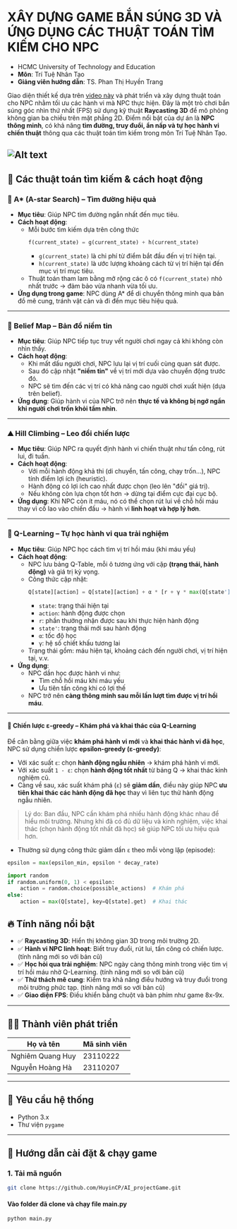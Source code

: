# XÂY DỰNG GAME BẮN SÚNG 3D VÀ ỨNG DỤNG CÁC THUẬT TOÁN TÌM KIẾM CHO NPC

- HCMC University of Technology and Education
- **Môn**: Trí Tuệ Nhân Tạo
- **Giảng viên hướng dẫn**: TS. Phan Thị Huyền Trang

Giao diện thiết kế dựa trên [video này](https://www.youtube.com/watch?v=ECqUrT7IdqQ&t=2720s) và phát triển và xây dựng thuật toán cho NPC nhằm tối ưu các hành vi mà NPC thực hiện.
Đây là một trò chơi bắn súng góc nhìn thứ nhất (FPS) sử dụng kỹ thuật **Raycasting 3D** để mô phỏng không gian ba chiều trên mặt phẳng 2D. Điểm nổi bật của dự án là **NPC thông minh**, có khả năng **tìm đường, truy đuổi, ẩn nấp và tự học hành vi chiến thuật** thông qua các thuật toán tìm kiếm trong môn Trí Tuệ Nhân Tạo.

![Alt text](screendemo.gif)
---

## 🧠 Các thuật toán tìm kiếm & cách hoạt động

### 🌟 A* (A-star Search) – Tìm đường hiệu quả
- **Mục tiêu**: Giúp NPC tìm đường ngắn nhất đến mục tiêu.
- **Cách hoạt động**:
  - Mỗi bước tìm kiếm dựa trên công thức
    ```python
    f(current_state) = g(current_state) + h(current_state)
    ```
    - `g(current_state)` là chi phí từ điểm bắt đầu đến vị trí hiện tại.
    - `h(current_state)` là ước lượng khoảng cách từ vị trí hiện tại đến mục vị trí mục tiêu.
  - Thuật toán tham lam bằng mở rộng các ô có `f(current_state)` nhỏ nhất trước → đảm bảo vừa nhanh vừa tối ưu.
- **Ứng dụng trong game**: NPC dùng A* để di chuyển thông minh qua bản đồ mê cung, tránh vật cản và đi đến mục tiêu hiệu quả.

---

### 🧠 Belief Map – Bản đồ niềm tin
- **Mục tiêu**: Giúp NPC tiếp tục truy vết người chơi ngay cả khi không còn nhìn thấy.
- **Cách hoạt động**:
  - Khi mất dấu người chơi, NPC lưu lại vị trí cuối cùng quan sát được.
  - Sau đó cập nhật **"niềm tin"** về vị trí mới dựa vào chuyển động trước đó.
  - NPC sẽ tìm đến các vị trí có khả năng cao người chơi xuất hiện (dựa trên belief).
- **Ứng dụng**: Giúp hành vi của NPC trở nên **thực tế và không bị ngớ ngẩn khi người chơi trốn khỏi tầm nhìn**.

---

### ⛰️ Hill Climbing – Leo đồi chiến lược
- **Mục tiêu**: Giúp NPC ra quyết định hành vi chiến thuật như tấn công, rút lui, đi tuần.
- **Cách hoạt động**:
  - Với mỗi hành động khả thi (di chuyển, tấn công, chạy trốn...), NPC tính điểm lợi ích (heuristic).
  - Hành động có lợi ích cao nhất được chọn (leo lên "đồi" giá trị).
  - Nếu không còn lựa chọn tốt hơn → dừng tại điểm cực đại cục bộ.
- **Ứng dụng**: Khi NPC còn ít máu, nó có thể chọn rút lui về chỗ hồi máu thay vì cố lao vào chiến đấu → hành vi **linh hoạt và hợp lý hơn**.

---

### 🤖 Q-Learning – Tự học hành vi qua trải nghiệm
- **Mục tiêu**: Giúp NPC học cách tìm vị trí hồi máu (khi máu yếu)
- **Cách hoạt động**:
  - NPC lưu bảng Q-Table, mỗi ô tương ứng với cặp **(trạng thái, hành động)** và giá trị kỳ vọng.
  - Công thức cập nhật:
    ```python
    Q[state][action] = Q[state][action] + α * [r + γ * max(Q[state'][action']) - Q[state][action]]
    ```
    - `state`: trạng thái hiện tại
    - `action`: hành động được chọn
    - `r`: phần thưởng nhận được sau khi thực hiện hành động
    - `state'`: trạng thái mới sau hành động
    - `α`: tốc độ học
    - `γ`: hệ số chiết khấu tương lai
  - Trạng thái gồm: máu hiện tại, khoảng cách đến người chơi, vị trí hiện tại, v.v.
- **Ứng dụng**:
  - NPC dần học được hành vi như:
    - Tìm chỗ hồi máu khi máu yếu
    - Ưu tiên tấn công khi có lợi thế
  - NPC trở nên **càng thông minh sau mỗi lần lượt tìm được vị trí hồi máu**.
---
#### 🎲 Chiến lược ε-greedy – Khám phá và khai thác của Q-Learning

Để cân bằng giữa việc **khám phá hành vi mới** và **khai thác hành vi đã học**, NPC sử dụng chiến lược **epsilon-greedy (ε-greedy)**:

- Với xác suất `ε`: chọn **hành động ngẫu nhiên** → khám phá hành vi mới.
- Với xác suất `1 - ε`: chọn **hành động tốt nhất** từ bảng Q → khai thác kinh nghiệm cũ.
- Càng về sau, xác suất khám phá (`ε`) sẽ **giảm dần**, điều này giúp NPC **ưu tiên khai thác các hành động đã học** thay vì liên tục thử hành động ngẫu nhiên.

> Lý do: Ban đầu, NPC cần khám phá nhiều hành động khác nhau để hiểu môi trường. Nhưng khi đã có đủ dữ liệu và kinh nghiệm, việc khai thác (chọn hành động tốt nhất đã học) sẽ giúp NPC tối ưu hiệu quả hơn.

- Thường sử dụng công thức giảm dần `ε` theo mỗi vòng lặp (episode):
  
```python
epsilon = max(epsilon_min, epsilon * decay_rate)
```
```python
import random
if random.uniform(0, 1) < epsilon:
    action = random.choice(possible_actions)  # Khám phá
else:
    action = max(Q[state], key=Q[state].get)  # Khai thác
```
## 🔥 Tính năng nổi bật

- ✅ **Raycasting 3D**: Hiển thị không gian 3D trong môi trường 2D.
- ✅ **Hành vi NPC linh hoạt**: Biết truy đuổi, rút lui, tấn công có chiến lược. (tính năng mới so với bản cũ)
- ✅ **Học hỏi qua trải nghiệm**: NPC ngày càng thông minh trong việc tìm vị trí hồi máu nhờ Q-Learning. (tính năng mới so với bản cũ)
- ✅ **Thử thách mê cung**: Kiểm tra khả năng điều hướng và truy đuổi trong môi trường phức tạp. (tính năng mới so với bản cũ)
- ✅ **Giao diện FPS**: Điều khiển bằng chuột và bàn phím như game 8x-9x.

---

## 👨‍💻 Thành viên phát triển

| Họ và tên        | Mã sinh viên  |
|------------------|---------------|
| Nghiêm Quang Huy | 23110222      |
| Nguyễn Hoàng Hà  | 23110207      |

---

## 🧰 Yêu cầu hệ thống

- Python 3.x  
- Thư viện `pygame`

---

## 🚀 Hướng dẫn cài đặt & chạy game

### 1. Tải mã nguồn
```bash
git clone https://github.com/HuyinCP/AI_projectGame.git
```
#### Vào folder đã clone và chạy file main.py
```bash
python main.py

